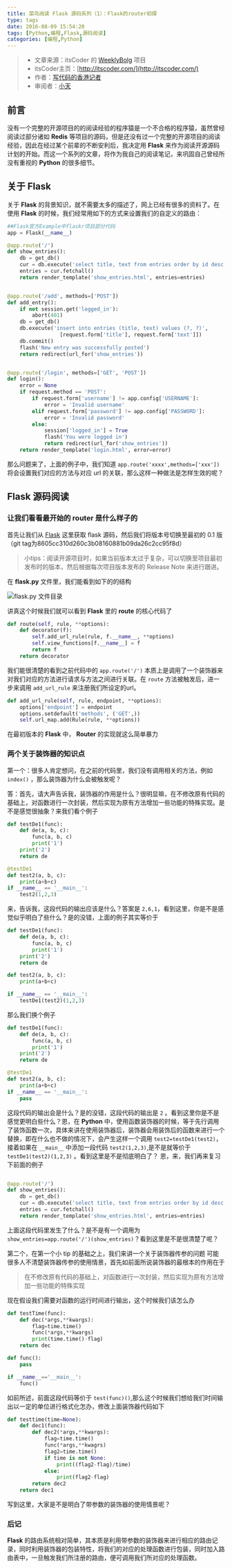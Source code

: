 ```yaml
---
title: 菜鸟阅读 Flask 源码系列（1）：Flask的router初探
type: tags
date: 2016-08-09 15:54:20
tags: [Python,编程,Flask,源码阅读]
categories: [编程,Python]
---
```

>- 文章来源：itsCoder 的 [WeeklyBolg](https://github.com/itsCoder/weeklyblog) 项目
>- itsCoder主页：[http://itscoder.com/](http://itscoder.com/)
>- 作者：[写代码的香港记者](https://github.com/Zheaoli)
>- 审阅者：[小天](https://github.com/brucezz)

## 前言

没有一个完整的开源项目的的阅读经验的程序猿是一个不合格的程序猿，虽然曾经阅读过部分诸如 **Redis** 等项目的源码，但是还没有过一个完整的开源项目的阅读经验，因此在经过某个前辈的不断安利后，我决定用 **Flask** 来作为阅读开源源码计划的开始。而这一个系列的文章，将作为我自己的阅读笔记，来巩固自己曾经所没有重视的 **Python** 的很多细节。

<!-- more -->

## 关于 **Flask**

关于 **Flask** 的背景知识，就不需要太多的描述了，网上已经有很多的资料了。在使用 **Flask** 的时候，我们经常用如下的方式来设置我们的自定义的路由：

~~~Python
##Flask官方Example中flaskr项目部分代码
app = Flask(__name__)

@app.route('/')
def show_entries():
    db = get_db()
    cur = db.execute('select title, text from entries order by id desc')
    entries = cur.fetchall()
    return render_template('show_entries.html', entries=entries)


@app.route('/add', methods=['POST'])
def add_entry():
    if not session.get('logged_in'):
        abort(401)
    db = get_db()
    db.execute('insert into entries (title, text) values (?, ?)',
                 [request.form['title'], request.form['text']])
    db.commit()
    flash('New entry was successfully posted')
    return redirect(url_for('show_entries'))


@app.route('/login', methods=['GET', 'POST'])
def login():
    error = None
    if request.method == 'POST':
        if request.form['username'] != app.config['USERNAME']:
            error = 'Invalid username'
        elif request.form['password'] != app.config['PASSWORD']:
            error = 'Invalid password'
        else:
            session['logged_in'] = True
            flash('You were logged in')
            return redirect(url_for('show_entries'))
    return render_template('login.html', error=error)

~~~
那么问题来了，上面的例子中，我们知道 `app.route('xxxx',methods=['xxx'])` 将会设置我们对应的方法与对应 url 的关联，那么这样一种做法是怎样生效的呢？

## **Flask** 源码阅读

### 让我们看看最开始的 router 是什么样子的
首先让我们从 [Flask](https://github.com/pallets/flask) 这里获取 flask 源码，然后我们将版本号切换至最初的 0.1 版（git tag为8605cc310d260c3b08160881b09da26c2cc95f8d）

> 小tips：阅读开源项目时，如果当前版本太过于复杂，可以切换至项目最初发布时的版本，然后根据每次项目版本发布的 Release Note 来进行跟进。

在 **flask.py** 文件里，我们能看到如下的的结构

![flask.py 文件目录](/images/flask1.png)

讲真这个时候我们就可以看到 **Flask** 里的 **route** 的核心代码了

~~~Python
def route(self, rule, **options):
    def decorator(f):
        self.add_url_rule(rule, f.__name__, **options)
        self.view_functions[f.__name__] = f
        return f
    return decorator

~~~
我们能很清楚的看到之前代码中的 `app.route('/')` 本质上是调用了一个装饰器来对我们对应的方法进行请求与方法之间进行关联。在 `route` 方法被触发后，进一步来调用 `add_url_rule` 来注册我们所设定的url。

~~~Python
def add_url_rule(self, rule, endpoint, **options):
    options['endpoint'] = endpoint
    options.setdefault('methods', ('GET',))
    self.url_map.add(Rule(rule, **options))
~~~

在最初版本的 **Flask** 中， **Router** 的实现就这么简单暴力

### 两个关于装饰器的知识点

第一个：很多人肯定想问，在之前的代码里，我们没有调用相关的方法，例如 `index()` ，那么装饰器为什么会被触发呢？

答：首先，请大声告诉我，装饰器的作用是什么？很明显嘛，在不修改原有代码的基础上，对函数进行一次封装，然后实现为原有方法增加一些功能的特殊实现。是不是感觉很抽象？来我们看个例子

~~~Python
def testDe1(func):
    def de(a, b, c):
        func(a, b, c)
        print('1')
    print('2')
    return de

@testDe1
def test2(a, b, c):
    print(a+b+c)
if __name__ == '__main__':
    test2(1,2,3)

~~~
来，告诉我，这段代码的输出应该是什么？答案是 `2,6,1`，看到这里，你是不是感觉似乎明白了些什么？是的没错，上面的例子其实等价于

~~~Python
def testDe1(func):
    def de(a, b, c):
        func(a, b, c)
        print('1')
    print('2')
    return de

def test2(a, b, c):
    print(a+b+c)

if __name__ == '__main__':
    testDe1(test2)(1,2,3)

~~~
那么我们换个例子

~~~Python
def testDe1(func):
    def de(a, b, c):
        func(a, b, c)
        print('1')
    print('2')
    return de

@testDe1
def test2(a, b, c):
    print(a+b+c)
if __name__ == '__main__':
    pass
~~~

这段代码的输出会是什么？是的没错，这段代码的输出是 `2` 。看到这里你是不是感觉更明白些什么？恩，在 **Python** 中，使用函数装饰器的时候，等于先行调用了装饰函数一次，具体来讲在使用装饰器后，装饰器会用装饰后的函数来进行一个替换，即在什么也不做的情况下，会产生这样一个调用 `test2=testDe1(test2)`，接着如果在 `__main__` 中添加一段代码 `test2(1,2,3)`,是不是就等价于 `testDe1(test2)(1,2,3)` 。看到这里是不是彻底明白了？
恩，来，我们再来复习下前面的例子
~~~Python

@app.route('/')
def show_entries():
    db = get_db()
    cur = db.execute('select title, text from entries order by id desc')
    entries = cur.fetchall()
    return render_template('show_entries.html', entries=entries)
~~~

上面这段代码里发生了什么？是不是有一个调用为 `show_entries=app.route('/')(show_entries)`？看到这里是不是很清楚了呢？

第二个，在第一个小 tip 的基础之上，我们来讲一个关于装饰器传参的问题
可能很多人不清楚装饰器传参的使用情景，首先如前面所说装饰器的最根本的作用在于

>在不修改原有代码的基础上，对函数进行一次封装，然后实现为原有方法增加一些功能的特殊实现

现在假设我们需要对函数的运行时间进行输出，这个时候我们该怎么办

~~~Python
def testTime(func):
    def dec(*args,**kwargs):
        flag=time.time()
        func(*args,**kwargs)
        print(time.time()-flag)
    return dec

def func():
    pass

if __name__=='__main__':
    func()
~~~
如前所述，前面这段代码等价于 `test(func)()`,那么这个时候我们想给我们时间输出以一定的单位进行格式化怎办，修改上面装饰器代码如下

~~~Python
def testtime(time=None):
    def dec1(func):
        def dec2(*args,**kwargs):
            flag=time.time()
            func(*args,**kwagrs)
            flag2=time.time()
            if time is not None:
                print((flag2-flag)/time)
            else:
                print(flag2-flag)
        return dec2
    return dec1

~~~
写到这里，大家是不是明白了带参数的装饰器的使用情景呢？

### 后记
**Flask** 的路由系统相对简单，其本质是利用带参数的装饰器来进行相应的路由记录，同时利用装饰器的包装特性，将我们的对应的处理函数进行包装，同时加入路由表中，一旦触发我们所注册的路由，便可调用我们所对应的处理函数。
